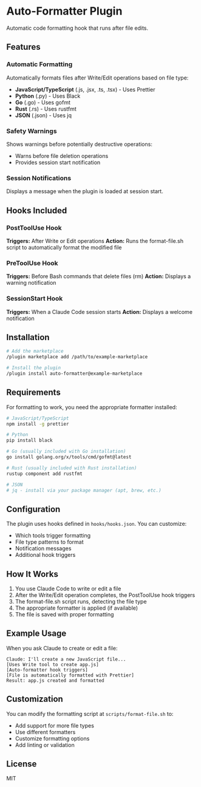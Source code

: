 # Auto-Formatter Plugin

Automatic code formatting hook that runs after file edits.

## Features

### Automatic Formatting
Automatically formats files after Write/Edit operations based on file type:

- **JavaScript/TypeScript** (.js, .jsx, .ts, .tsx) - Uses Prettier
- **Python** (.py) - Uses Black
- **Go** (.go) - Uses gofmt
- **Rust** (.rs) - Uses rustfmt
- **JSON** (.json) - Uses jq

### Safety Warnings
Shows warnings before potentially destructive operations:
- Warns before file deletion operations
- Provides session start notification

### Session Notifications
Displays a message when the plugin is loaded at session start.

## Hooks Included

### PostToolUse Hook
**Triggers:** After Write or Edit operations
**Action:** Runs the format-file.sh script to automatically format the modified file

### PreToolUse Hook
**Triggers:** Before Bash commands that delete files (rm)
**Action:** Displays a warning notification

### SessionStart Hook
**Triggers:** When a Claude Code session starts
**Action:** Displays a welcome notification

## Installation

```bash
# Add the marketplace
/plugin marketplace add /path/to/example-marketplace

# Install the plugin
/plugin install auto-formatter@example-marketplace
```

## Requirements

For formatting to work, you need the appropriate formatter installed:

```bash
# JavaScript/TypeScript
npm install -g prettier

# Python
pip install black

# Go (usually included with Go installation)
go install golang.org/x/tools/cmd/gofmt@latest

# Rust (usually included with Rust installation)
rustup component add rustfmt

# JSON
# jq - install via your package manager (apt, brew, etc.)
```

## Configuration

The plugin uses hooks defined in `hooks/hooks.json`. You can customize:

- Which tools trigger formatting
- File type patterns to format
- Notification messages
- Additional hook triggers

## How It Works

1. You use Claude Code to write or edit a file
2. After the Write/Edit operation completes, the PostToolUse hook triggers
3. The format-file.sh script runs, detecting the file type
4. The appropriate formatter is applied (if available)
5. The file is saved with proper formatting

## Example Usage

When you ask Claude to create or edit a file:

```
Claude: I'll create a new JavaScript file...
[Uses Write tool to create app.js]
[Auto-formatter hook triggers]
[File is automatically formatted with Prettier]
Result: app.js created and formatted
```

## Customization

You can modify the formatting script at `scripts/format-file.sh` to:
- Add support for more file types
- Use different formatters
- Customize formatting options
- Add linting or validation

## License

MIT
